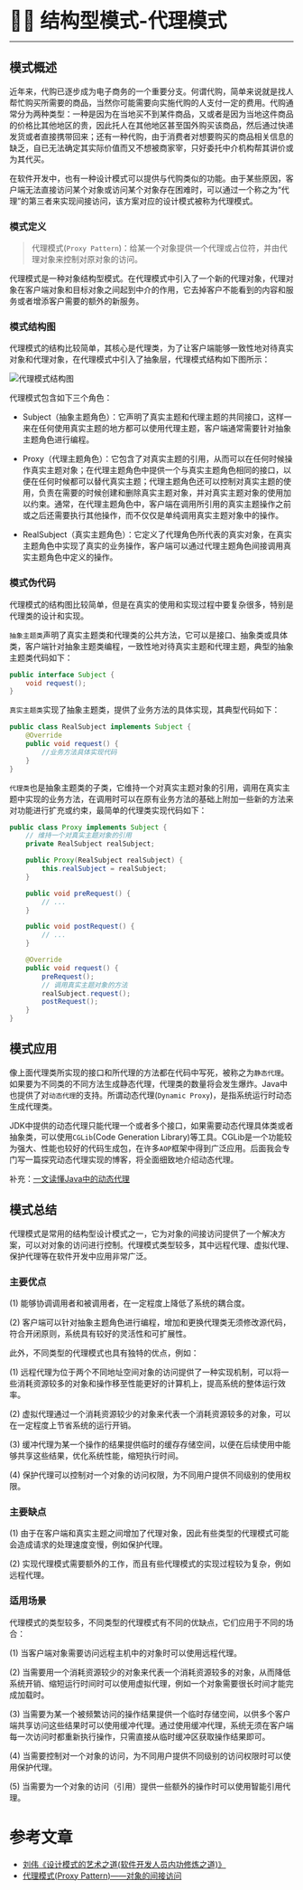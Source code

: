 **<span style="font-size: 35px;">🧑‍🎓 结构型模式-代理模式</span>**

---

## 模式概述

近年来，代购已逐步成为电子商务的一个重要分支。何谓代购，简单来说就是找人帮忙购买所需要的商品，当然你可能需要向实施代购的人支付一定的费用。代购通常分为两种类型：一种是因为在当地买不到某件商品，又或者是因为当地这件商品的价格比其他地区的贵，因此托人在其他地区甚至国外购买该商品，然后通过快递发货或者直接携带回来；还有一种代购，由于消费者对想要购买的商品相关信息的缺乏，自已无法确定其实际价值而又不想被商家宰，只好委托中介机构帮其讲价或为其代买。

在软件开发中，也有一种设计模式可以提供与代购类似的功能。由于某些原因，客户端无法直接访问某个对象或访问某个对象存在困难时，可以通过一个称之为“代理”的第三者来实现间接访问，该方案对应的设计模式被称为代理模式。

### 模式定义

> 代理模式(`Proxy Pattern`)：给某一个对象提供一个代理或占位符，并由代理对象来控制对原对象的访问。

代理模式是一种对象结构型模式。在代理模式中引入了一个新的代理对象，代理对象在客户端对象和目标对象之间起到中介的作用，它去掉客户不能看到的内容和服务或者增添客户需要的额外的新服务。

### 模式结构图

代理模式的结构比较简单，其核心是代理类，为了让客户端能够一致性地对待真实对象和代理对象，在代理模式中引入了抽象层，代理模式结构如下图所示：

![代理模式结构图](https://vue-admin-imgages.oss-cn-hangzhou.aliyuncs.com/2022-09-18/a7e8f442-42c8-469f-8106-520b6406ec4d_代理模式.png)

代理模式包含如下三个角色：

- Subject（抽象主题角色）：它声明了真实主题和代理主题的共同接口，这样一来在任何使用真实主题的地方都可以使用代理主题，客户端通常需要针对抽象主题角色进行编程。

- Proxy（代理主题角色）：它包含了对真实主题的引用，从而可以在任何时候操作真实主题对象；在代理主题角色中提供一个与真实主题角色相同的接口，以便在任何时候都可以替代真实主题；代理主题角色还可以控制对真实主题的使用，负责在需要的时候创建和删除真实主题对象，并对真实主题对象的使用加以约束。通常，在代理主题角色中，客户端在调用所引用的真实主题操作之前或之后还需要执行其他操作，而不仅仅是单纯调用真实主题对象中的操作。

- RealSubject（真实主题角色）：它定义了代理角色所代表的真实对象，在真实主题角色中实现了真实的业务操作，客户端可以通过代理主题角色间接调用真实主题角色中定义的操作。

### 模式伪代码

代理模式的结构图比较简单，但是在真实的使用和实现过程中要复杂很多，特别是代理类的设计和实现。

`抽象主题类`声明了真实主题类和代理类的公共方法，它可以是接口、抽象类或具体类，客户端针对抽象主题类编程，一致性地对待真实主题和代理主题，典型的抽象主题类代码如下：

```java
public interface Subject {
    void request();
}
```

`真实主题类`实现了抽象主题类，提供了业务方法的具体实现，其典型代码如下：

```java
public class RealSubject implements Subject {
    @Override
    public void request() {
        //业务方法具体实现代码
    }
}
```

`代理类`也是抽象主题类的子类，它维持一个对真实主题对象的引用，调用在真实主题中实现的业务方法，在调用时可以在原有业务方法的基础上附加一些新的方法来对功能进行扩充或约束，最简单的代理类实现代码如下：

```java
public class Proxy implements Subject {
    // 维持一个对真实主题对象的引用
    private RealSubject realSubject;

    public Proxy(RealSubject realSubject) {
        this.realSubject = realSubject;
    }

    public void preRequest() {
        // ...
    }

    public void postRequest() {
        // ...
    }

    @Override
    public void request() {
        preRequest();
        // 调用真实主题对象的方法
        realSubject.request();
        postRequest();
    }
}
```

## 模式应用

像上面代理类所实现的接口和所代理的方法都在代码中写死，被称之为`静态代理`。如果要为不同类的不同方法生成静态代理，代理类的数量将会发生爆炸。Java中也提供了对`动态代理`的支持。所谓动态代理(`Dynamic Proxy`)，是指系统运行时动态生成代理类。

JDK中提供的动态代理只能代理一个或者多个接口，如果需要动态代理具体类或者抽象类，可以使用`CGLib`(Code Generation Library)等工具。CGLib是一个功能较为强大、性能也较好的代码生成包，在许多`AOP`框架中得到广泛应用。后面我会专门写一篇探究动态代理实现的博客，将全面细致地介绍动态代理。

补充：[一文读懂Java中的动态代理](design/设计模式/一文读懂Java中的动态代理)

## 模式总结

代理模式是常用的结构型设计模式之一，它为对象的间接访问提供了一个解决方案，可以对对象的访问进行控制。代理模式类型较多，其中远程代理、虚拟代理、保护代理等在软件开发中应用非常广泛。

### 主要优点

(1) 能够协调调用者和被调用者，在一定程度上降低了系统的耦合度。

(2) 客户端可以针对抽象主题角色进行编程，增加和更换代理类无须修改源代码，符合开闭原则，系统具有较好的灵活性和可扩展性。

此外，不同类型的代理模式也具有独特的优点，例如：

(1) 远程代理为位于两个不同地址空间对象的访问提供了一种实现机制，可以将一些消耗资源较多的对象和操作移至性能更好的计算机上，提高系统的整体运行效率。

(2) 虚拟代理通过一个消耗资源较少的对象来代表一个消耗资源较多的对象，可以在一定程度上节省系统的运行开销。

(3) 缓冲代理为某一个操作的结果提供临时的缓存存储空间，以便在后续使用中能够共享这些结果，优化系统性能，缩短执行时间。

(4) 保护代理可以控制对一个对象的访问权限，为不同用户提供不同级别的使用权限。

### 主要缺点

(1) 由于在客户端和真实主题之间增加了代理对象，因此有些类型的代理模式可能会造成请求的处理速度变慢，例如保护代理。

(2) 实现代理模式需要额外的工作，而且有些代理模式的实现过程较为复杂，例如远程代理。

### 适用场景

代理模式的类型较多，不同类型的代理模式有不同的优缺点，它们应用于不同的场合：

(1) 当客户端对象需要访问远程主机中的对象时可以使用远程代理。

(2) 当需要用一个消耗资源较少的对象来代表一个消耗资源较多的对象，从而降低系统开销、缩短运行时间时可以使用虚拟代理，例如一个对象需要很长时间才能完成加载时。

(3) 当需要为某一个被频繁访问的操作结果提供一个临时存储空间，以供多个客户端共享访问这些结果时可以使用缓冲代理。通过使用缓冲代理，系统无须在客户端每一次访问时都重新执行操作，只需直接从临时缓冲区获取操作结果即可。

(4) 当需要控制对一个对象的访问，为不同用户提供不同级别的访问权限时可以使用保护代理。

(5) 当需要为一个对象的访问（引用）提供一些额外的操作时可以使用智能引用代理。

# 参考文章

- [刘伟《设计模式的艺术之道(软件开发人员内功修炼之道)》](https://blog.csdn.net/LoveLion/article/details/17517213)
- [代理模式(Proxy Pattern)——对象的间接访问](https://bytesfly.github.io/blog/#/DesignPattern/proxy-pattern?id=代理模式proxy-pattern对象的间接访问)


